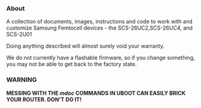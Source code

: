 ### About ###
A collection of documents, images, instructions and code  to work with and customize Samsung Femtocell devices - the SCS-26UC2,SCS-26UC4, and SCS-2U01

Doing anything described will almost surely void your warranty.

We do not currently have a flashable firmware, so if you change something, you may not be able to get back to the factory state.

### WARNING ###
**MESSING WITH THE _mdoc_ COMMANDS IN UBOOT CAN EASILY BRICK YOUR ROUTER.  DON'T DO IT!**